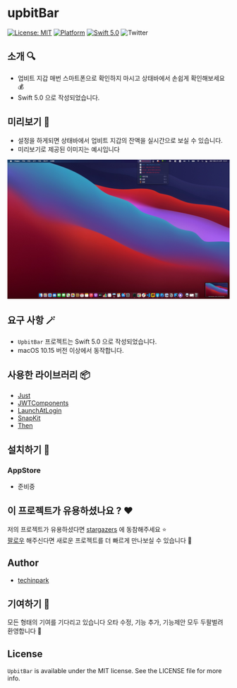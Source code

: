 # upbitBar 


[![License: MIT](https://img.shields.io/badge/license-MIT-blue.svg?style=flat)](https://github.com/techinpark/jandi/blob/main/LICENSE)
[![Platform](https://img.shields.io/badge/platform-macOS-green.svg?style=flat)](https://github.com/techinpark/jandi)
[![Swift 5.0](https://img.shields.io/badge/Swift-5.0-orange.svg?style=flat)](https://developer.apple.com/swift/)
![Twitter](https://img.shields.io/twitter/follow/techinpark.svg?style=social&label=Follow)


## 소개 🔍 

- 업비트 지갑 매번 스마트폰으로 확인하지 마시고 상태바에서 손쉽게 확인해보세요 💰
- Swift 5.0 으로 작성되었습니다.

## 미리보기 👀

- 설정을 하게되면 상태바에서 업비트 지갑의 잔액을 실시간으로 보실 수 있습니다. 
- 미리보기로 제공된 이미지는 예시입니다 

![](./.github/images/preview2.jpg)


## 요구 사항 🪄

- `UpbitBar` 프로젝트는 Swift 5.0 으로 작성되었습니다.
- macOS 10.15 버전 이상에서 동작합니다.


## 사용한 라이브러리 📦

- [Just](https://github.com/dduan/Just) 
- [JWTComponents](https://github.com/couchdeveloper/JWTComponents) 
- [LaunchAtLogin](https://github.com/sindresorhus/LaunchAtLogin)
- [SnapKit](https://github.com/SnapKit/SnapKit)
- [Then](https://github.com/devxoul/Then)

## 설치하기 🎉 

### AppStore
- 준비중

## 이 프로젝트가 유용하셨나요 ? ❤️

저의 프로젝트가 유용하셨다면 [stargazers](https://github.com/techinpark/Jandi/stargazers) 에 동참해주세요 ⭐  
[팔로우](https://github.com/techinpark) 해주신다면 새로운 프로젝트를 더 빠르게 만나보실 수 있습니다  🤩

## Author 
- [techinpark](https://twitter.com/techinpark)

## 기여하기 🌱
모든 형태의 기여를 기다리고 있습니다  오타 수정, 기능 추가, 기능제안 모두 두팔벌려 환영합니다  🥳


## License 
`UpbitBar` is available under the MIT license. See the LICENSE file for more info.

